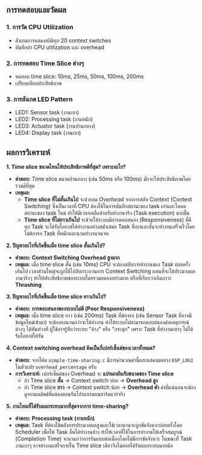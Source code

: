 ## การทดสอบและวัดผล

### 1. การวัด CPU Utilization
- สังเกตการแสดงสถิติทุก 20 context switches
- บันทึกค่า CPU utilization และ overhead

### 2. การทดสอบ Time Slice ต่างๆ
- ทดสอบ time slice: 10ms, 25ms, 50ms, 100ms, 200ms
- เปรียบเทียบประสิทธิภาพ

### 3. การสังเกต LED Pattern
- LED1: Sensor task (งานเบา)
- LED2: Processing task (งานหนัก)
- LED3: Actuator task (งานปานกลาง)
- LED4: Display task (งานเบา)

## ผลการวิเคราะห์

**1. Time slice ขนาดไหนให้ประสิทธิภาพดีที่สุด? เพราะอะไร?**
*   **คำตอบ:** Time slice ขนาดปานกลาง (เช่น 50ms หรือ 100ms) มักจะให้ประสิทธิภาพโดยรวมดีที่สุด
*   **เหตุผล:**
    *   **Time slice ที่ไม่สั้นเกินไป** จะช่วยลด *Overhead* จากการสลับ Context (Context Switching) ซึ่งเป็นเวลาที่ CPU ต้องใช้ในการบันทึกสถานะของ task เก่าและโหลดสถานะของ task ใหม่ ทำให้มีเวลาเหลือสำหรับทำงานจริง (Task execution) มากขึ้น
    *   **Time slice ที่ไม่ยาวเกินไป** จะช่วยให้ระบบมีการตอบสนอง (Responsiveness) ที่ดี ทุก Task จะได้รับโอกาสให้ทำงานอย่างสม่ำเสมอ Task ที่เบาและสั้นจะทำงานเสร็จเร็วโดยไม่ต้องรอ Task ที่หนักและนานทำงานจนจบ

**2. ปัญหาอะไรที่เกิดขึ้นเมื่อ time slice สั้นเกินไป?**
*   **คำตอบ:** **Context Switching Overhead สูงมาก**
*   **เหตุผล:** เมื่อ time slice สั้น (เช่น 10ms) CPU จะต้องสลับการทำงานของ Task บ่อยครั้งเกินไป เวลาส่วนใหญ่จะถูกใช้ไปกับกระบวนการ Context Switching แทนที่จะได้ประมวลผลงานจริงๆ ทำให้ประสิทธิภาพของระบบโดยรวมลดลงอย่างมาก หรือที่เรียกว่าเกิดภาวะ **Thrashing**

**3. ปัญหาอะไรที่เกิดขึ้นเมื่อ time slice ยาวเกินไป?**
*   **คำตอบ:** **การตอบสนองของระบบไม่ดี (Poor Responsiveness)**
*   **เหตุผล:** เมื่อ time slice ยาว (เช่น 200ms) Task ที่ต้องรอ (เช่น Sensor Task ที่อาจมีข้อมูลใหม่เข้ามา) จะต้องรอนานกว่าจะได้ทำงาน ทำให้ระบบไม่สามารถตอบสนองต่อเหตุการณ์ต่างๆ ได้ทันท่วงที ผู้ใช้อาจรู้สึกว่าระบบ "ค้าง" หรือ "กระตุก" เพราะ Task ที่ทำงานเบาๆ ไม่ได้รับโอกาสให้รัน

**4. Context switching overhead คิดเป็นกี่เปอร์เซ็นต์ของเวลาทั้งหมด?**
*   **คำตอบ:** จากโค้ด `simple-time-sharing.c` มีการคำนวณค่านี้และแสดงผลทาง `ESP_LOGI` ในตัวแปร `overhead_percentage` ครับ
*   **การวิเคราะห์:** เปอร์เซ็นต์ของ Overhead จะ **แปรผกผันกับขนาดของ Time slice**
    *   ถ้า Time slice **สั้น** -> Context switch บ่อย -> **Overhead สูง**
    *   ถ้า Time slice **ยาว** -> Context switch น้อย -> **Overhead ต่ำ**
    ค่าที่แน่นอนจะต้องดูจากผลลัพธ์ที่แสดงตอนรันโปรแกรมบนฮาร์ดแวร์จริง

**5. งานไหนที่ได้รับผลกระทบมากที่สุดจากการ time-sharing?**
*   **คำตอบ:** **Processing task (งานหนัก)**
*   **เหตุผล:** Task ที่ต้องใช้พลังการประมวลผลสูงและใช้เวลานานจะถูกขัดจังหวะบ่อยครั้งโดย Scheduler เพื่อให้ Task อื่นได้ทำงานบ้าง ทำให้เวลาที่ใช้ในการทำงานให้เสร็จสมบูรณ์ (Completion Time) จะนานกว่าการรันแบบต่อเนื่องโดยไม่มีการขัดจังหวะ ในขณะที่ Task งานเบาๆ อาจทำงานเสร็จภายใน Time slice เดียวจึงไม่ค่อยได้รับผลกระทบมากนัก
